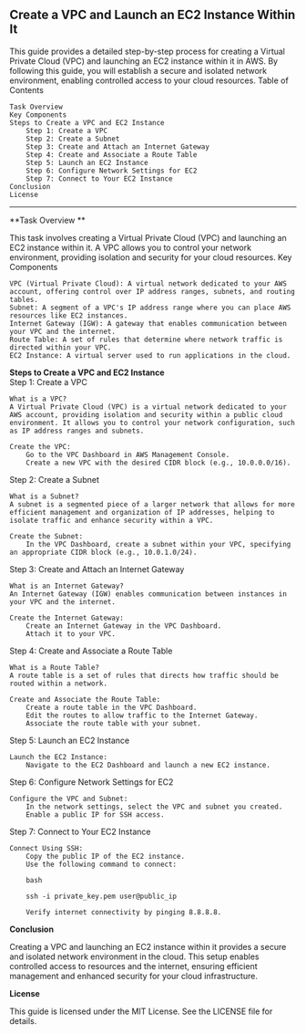 **Create a VPC and Launch an EC2 Instance Within It**
---

This guide provides a detailed step-by-step process for creating a Virtual Private Cloud (VPC) and launching an EC2 instance within it in AWS. By following this guide, you will establish a secure and isolated network environment, enabling controlled access to your cloud resources.
Table of Contents

    Task Overview
    Key Components
    Steps to Create a VPC and EC2 Instance
        Step 1: Create a VPC
        Step 2: Create a Subnet
        Step 3: Create and Attach an Internet Gateway
        Step 4: Create and Associate a Route Table
        Step 5: Launch an EC2 Instance
        Step 6: Configure Network Settings for EC2
        Step 7: Connect to Your EC2 Instance
    Conclusion
    License
---
**Task Overview **<br>

This task involves creating a Virtual Private Cloud (VPC) and launching an EC2 instance within it. A VPC allows you to control your network environment, providing isolation and security for your cloud resources.
Key Components

    VPC (Virtual Private Cloud): A virtual network dedicated to your AWS account, offering control over IP address ranges, subnets, and routing tables.
    Subnet: A segment of a VPC's IP address range where you can place AWS resources like EC2 instances.
    Internet Gateway (IGW): A gateway that enables communication between your VPC and the internet.
    Route Table: A set of rules that determine where network traffic is directed within your VPC.
    EC2 Instance: A virtual server used to run applications in the cloud.

**Steps to Create a VPC and EC2 Instance**<br>
Step 1: Create a VPC

    What is a VPC?
    A Virtual Private Cloud (VPC) is a virtual network dedicated to your AWS account, providing isolation and security within a public cloud environment. It allows you to control your network configuration, such as IP address ranges and subnets.

    Create the VPC:
        Go to the VPC Dashboard in AWS Management Console.
        Create a new VPC with the desired CIDR block (e.g., 10.0.0.0/16).

Step 2: Create a Subnet

    What is a Subnet?
    A subnet is a segmented piece of a larger network that allows for more efficient management and organization of IP addresses, helping to isolate traffic and enhance security within a VPC.

    Create the Subnet:
        In the VPC Dashboard, create a subnet within your VPC, specifying an appropriate CIDR block (e.g., 10.0.1.0/24).

Step 3: Create and Attach an Internet Gateway

    What is an Internet Gateway?
    An Internet Gateway (IGW) enables communication between instances in your VPC and the internet.

    Create the Internet Gateway:
        Create an Internet Gateway in the VPC Dashboard.
        Attach it to your VPC.

Step 4: Create and Associate a Route Table

    What is a Route Table?
    A route table is a set of rules that directs how traffic should be routed within a network.

    Create and Associate the Route Table:
        Create a route table in the VPC Dashboard.
        Edit the routes to allow traffic to the Internet Gateway.
        Associate the route table with your subnet.

Step 5: Launch an EC2 Instance

    Launch the EC2 Instance:
        Navigate to the EC2 Dashboard and launch a new EC2 instance.

Step 6: Configure Network Settings for EC2

    Configure the VPC and Subnet:
        In the network settings, select the VPC and subnet you created.
        Enable a public IP for SSH access.

Step 7: Connect to Your EC2 Instance

    Connect Using SSH:
        Copy the public IP of the EC2 instance.
        Use the following command to connect:

        bash

        ssh -i private_key.pem user@public_ip

        Verify internet connectivity by pinging 8.8.8.8.

**Conclusion**<br>

Creating a VPC and launching an EC2 instance within it provides a secure and isolated network environment in the cloud. This setup enables controlled access to resources and the internet, ensuring efficient management and enhanced security for your cloud infrastructure.
<br>

**License**

This guide is licensed under the MIT License. See the LICENSE file for details.

